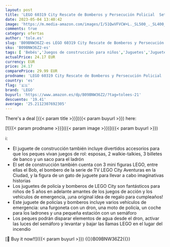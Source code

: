 ```yaml
---
layout: post
title: 'LEGO 60319 City Rescate de Bomberos y Persecución Policial  Set con Moto  2 Coches de Juguete y Dron  Regalos para Niños de 5 Años o Más'
date: 2023-05-04 13:40:42
image: 'https://m.media-amazon.com/images/I/51QwVFVCW+L._SL500_._SL400_.jpg'
comments: true
category: ofertas
author: 'tole.es'
slug: 'B09BNW36Z2-es LEGO 60319 City Rescate de Bomberos y Persecución Policial...'
sku: 'B09BNW36Z2-es'
tags: [ 'Bebés','Juegos de construcción para niños','Juguetes','Juguetes y juegos','Self Service','Sets de construcción','Special Features Stores','lego','🇪🇸', ]
actualPrice: 24.17 EUR
currency: EUR
price: 24.17
comparePrice: 29.99 EUR
prodname: 'LEGO 60319 City Rescate de Bomberos y Persecución Policial  Set con Moto  2 Coches de Juguete y Dron  Regalos para Niños de 5 Años o Más'
country: 'es'
flag: '🇪🇸'
brand: 'LEGO'
buyurl: 'https://www.amazon.es/dp/B09BNW36Z2/?tag=tolees-21'
descuento: '19.41'
average: '25.2112307692305'
---
```


There's a deal [{{< param title >}}]({{< param buyurl >}})  here:

[![{{< param prodname >}}]({{< param image >}})]({{< param buyurl >}})

ℹ️:

- El juguete de construcción también incluye divertidos accesorios para que los peques vivan juegos de rol: esposas, 2 walkie-talkies, 3 billetes de banco y un saco para el ladrón
- El set de construcción también cuenta con 3 mini figuras LEGO, entre ellas el Bob, el bombero de la serie de TV LEGO City Aventuras en la Ciudad, y la figura de un gato de juguete para llevar a cabo imaginativas historias
- Los juguetes de policía y bomberos de LEGO City son fantásticos para niños de 5 años en adelante amantes de los juegos de acción y los vehículos de emergencia, ¡una original idea de regalo para cumpleaños!
- Este juguete de policías y bomberos incluye varios vehículos de emergencia: una furgoneta con un dron, una moto de policía, un coche para los ladrones y una pequeña estación con un semáforo
- Los peques podrán disparar elementos de agua desde el dron, activar las luces del semáforo y levantar y bajar las llamas LEGO en el lugar del incendio

[🛒 Buy it now!!]({{< param buyurl >}})
{{<world>}}B09BNW36Z2{{</world>}}
